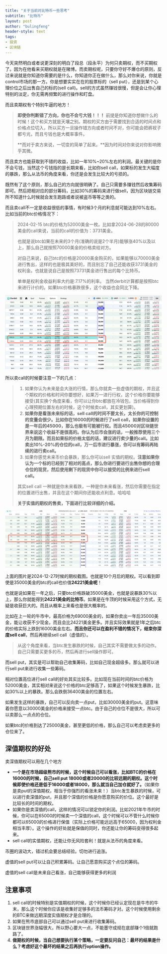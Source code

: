 ```yaml
---
title: "关于当前对比特币一些思考"
subtitle: "比特币"
layout: post
author: "bulingfeng"
header-style: text
tags:
- 投资
- 区块链
---
```



今天突然明白或者说更深刻的明白了段总（段永平）为何只卖期权，而不买期权了。因为在他看来买期权就是在赌博。而卖期权呢，只要你守好不爆仓的原则，反过来说就是你知道你需要的是什么，你知道你正在做什么，那么对你来说，你就是control市场的那一方。你是想要实实在在的股票标的（sell put），还是到某个心理价位之后出售自己的标的(sell call)。sell的方式虽然赚钱很慢，但是会让你心理特别的淡定，你无需再频繁的进行操作和盯盘。

而且卖期权有个特别牛逼的地方！

> **即使你判断错了方向，你也不会亏大钱！！！** 前提是你知道你想做什么的时候！这个和买方就是天壤之别。期权的买方由于需要找到合适的时间点和价格点位切入，所以买方一旦操作错方向或者时间不对，你可能会把裤衩子都亏光，而且亏钱也是大概率事件。
>
> **而对于卖方来说，一切变的简单了起来。**因为时间对你来说对你影响微乎其微。

而且卖方也能获取到不错的收益，比如一年10%~20%左右的利润。最关键的是你不会亏钱，当然这个亏钱指的是长期来看，比如你sell call，如果标的发生大幅度的暴跌，那么从法币的角度来看，你还是会发生比较大的亏损的。

既然有了这个原则，那么自己的方向就很明确了。自己只需要多赚钱然后收集筹码即可。然后把相对应的部分筹码，比如30%的筹码来进行做sell，因为区块链交易所不知道什么时候就会发生跑路或者说被盗币等等之类的。

而且卖call不一定是收益很低的事情，有时候3个月的利息就可能达到10%左右。比如当前的btc价格情况下：

> 2024-02-15 btc的价格为52000美金一枚。比如拿2024-06-28的80000美金的call来说，当前的call的价值为：3731美金。
>
> 也就是说btc如果在未来的3个月(准确的说是2个半月)能够涨40%以及以上，那么自己就按照70000美金的价格卖给对方。
>
> 对自己来说，自己btc的价格是20000美金购买的，如果能够以70000美金进行售出，这样的也是极其美好的，而且别忘了自己还能收获3731美金的权利金。也就是说自己是按照73731美金进行售出的每个比特币。
>
> 单单是权利金收益利率大约是:7.17%的利率。 当然derbit计算都是按照btc来进行计价的。如果btc价格暴跌很多，这个收益也会同比下降。

![2](image/2024-02-14/1.png)

所以卖call的时候要注意一下的几点：

> 1. 如果你认为未来是会大涨的行情，那么你就卖一些虚值的期权，并且这个期权的价格和时间你要想好，如果万一进行行权，这个价格你要能够接受(其实换个角度来看，你可以让你btc都放在冷钱包，当价格得到你心理预期位置左右的时候，这个时候卖call，其实更划算)。
> 2. **如果你是看涨未来标的话，sell call的时间不要太长，太长你的可控制的变量会很少。比如你在16000的时候进行了sell call，如果你设置的是一年后的45000，那么也极有可能被行权。而且45000对区块链世界来说这个收益不是很高的。你认为后市会涨的话，一般推荐使用三个月为期限。而且如果标的价格太低的话，建议进行卖少量的call。比如卖出10%-20%的仓位的call，万一后市进行暴涨，你可以有筹码再陆续的进行卖call。**
> 3. 如果你感觉未来币价会暴跌，那么你可以sell 实值的期权。**注意如果你认为一个标的已经到了相对的高点，那么你进行要进行出售你想的合理仓位的现货，然后使用剩下的现货中你可以接受的比例来进行sell call。**
>
> 其实sell call 一种就是你未来看跌，一种是你未来看涨，然后你需要在指定的位置进行出售，并且在这个期间你还能收点利息。哈哈哈
>
> **关于实值的期权的售卖，下面进行比较详细的介绍。**

![3](./image/2024-02-14/3.png)

上面的图片是2024-12-27时候的期权截图。也就是10个月后的期权。可以看到即使是35000美金的btc的call也价值**24221美金呢**！

也就是说如果在一年之后，只要btc价格跌破35000美金，也就是说暴跌30%以上，那么你就能得到**24221美金的比特币**。如果是在牛顶的时候采用这个方式，无疑是收获巨大的。而且从概率上来看也是很大概率的。

比如在上一轮的牛市中，最高价格为69000美金的，如果你卖出一年后35000美金，能让收获不少现金。而且会比24221美金更多。并且实际效果就是1年之后btc的价格实际上跌到16000美金左右。**而且你还可以在盈利不错的情况下，结束你深度sell call**，然后再继续sell call（虚值的）。

> 从这个角度来看，当btc发生暴跌的时候，自己其实不需要做太多的动作。自己只需要买更多的币，然后再进行sell操作即可。

而sell put，其实是可以帮助自己收集筹码，比如自己现金超级多。那么就可以进行sell put来进行收集一些筹码。

相对位置高位进行sell call的好处其实比较多。比如现在当前时间的btc价格为52000美金，其实相对来说这个价格的btc足够高了，如果这个时候发生暴跌，比如30%以上的暴跌。那么会跌倒36400美金的位置左右。

如果发生这样的暴跌，自己可以反向卖一点put，比如30000美金的put。这意味着你愿意以30000美金的价格来接受一点btc。由于自己的仓位不是很大，所以可以卖那么一点点的仓位。

如果btc的价格到达了25000美金，甚至更低的价格，那么自己可以考虑卖更多的仓位来了。

## 深值期权的好处

卖深值期权可以用在几个地方

- **一个是在市场超级熊市的时候，这个时候自己可以看涨，比如BTC的价格在16000的时候，自己sell put 18000或者20000的比较远期的期权。这个时候即使价格还是低于16000或者18000，那么就当自己加仓就好了。**（如果你是卖put的深值期权，相当于你强烈的看涨未来！）当btc发生暴跌的时候，可以进行卖深值的put，并且那个深值的价格是你愿意购买的价位。这个最好是比较长的时间的期权。
- 如果你是卖深值的call，这样的情况可以锁定你的利润。比如2021年牛市的时候，你可以在65000的时候卖一个深值的call，这个时候可以不管什么时候你都可以65000的价格进行保值（实际上价格可能远远高于65000，因为权利金相当丰厚）。这个操作的好处就是保值的同时，你还能让你的筹码变得很多起来。
- sell call的实值期权，还能让你无风险套利！就是从法币的角度来看。

币圈的波动大，错过机会要总结经验。切勿进行追涨。

虚值的sell put可以让自己积累筹码。让自己愿意购买这个点位的筹码。

虚值的sell call是未来自己看涨，自己能够获得更多的利润

## 注意事项

1. sell call的时候特别是实值期权的时候，这个时候你已经认定现在是牛市的牛末，那么这个时候你应该是收集好足够多的法币筹码才对。这个时候使用剩余的BTC来做远期深度实值期权才是合理的。
2. 如果在熊市底部自己可以通过sell put来进行收集筹码。
3. 区块链世界涨幅很大，所以野心要大一点，不能墨守成规在底部赚个1倍就跑路了。
4. **做期权的时候，当自己想要执行某个策略，一定要反问自己：最坏的结果是什么？考虑好这个最坏的结果之后再执行option操作。**
